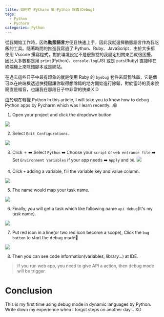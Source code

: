 ```yaml
---
title: 如何在 PyCharm 幫 Python 除蟲(Debug)
tags:
  - Python
  - Pycharm
categories: Python
---
```



<style>
  section.compact {
    font-size: 150%  
  }
  img[alt~="center"] {
    display: block;
    margin: 0 auto;
  }
</style>

從我開始工作時，因為**動態語言**方便且快速上手，因此我就選擇動態語言作為我吃飯的工具。隨著時間的推進我寫過了 Python、Ruby、JavaScript，由於大多都使用 Vscode 撰寫程式，對於環境設定不是很熟捻的我設定相關東西就很困擾，因此大多數都是用 `print`(Python)、`console.log`(JS) 或是 `puts`(Ruby) 直接印在終端機上來除錯腳本或是網站。

在過去這些日子中最有印象的就是使用 Ruby 的 `byebug` 套件來幫我除蟲，它是個可以在終端機透過快捷鍵讓你取得想除錯的地方開始進行除錯，對於當時的我來說簡直是福音，也讓我在那段日子中非常的快樂ＸＤ

<!-- more -->

由於現在轉戰 Python 
In this article, I will take you to know how to debug Python apps by Pycharm which was I learn recently...😆

1. Open your project and click the dropdown button

![](https://nijialin.com/images/2021/debug-python/0.png)

2. Select `Edit Configurations`.

![](https://nijialin.com/images/2021/debug-python/1.png)

3. Click `＋` ➡️ Select `Python` ➡️ Choose your `script` or `web entrance file` ➡️ Set `Environment Variables` if your app needs ➡️ `Apply` and `OK`.
![](https://nijialin.com/images/2021/debug-python/2.png)

4. Click `+` adding a variable, fill the variable key and value column.

![](https://nijialin.com/images/2021/debug-python/4.png)

5. The name would map your task name.

![](https://nijialin.com/images/2021/debug-python/3.png)

6. Finally, you will get a task which like following name `api debug`(It's my task name).

![](https://nijialin.com/images/2021/debug-python/6.png)

7. Put red icon in a line(or two red icon become a scope), Click the `bug button` to start the debug mode🎉

![](https://nijialin.com/images/2021/debug-python/5.png)

8. Then you can see code information(variables, library...) at IDE. 

> If you run web app, you need to give API a action, then debug mode will be trigger.

# Conclusion

This is my first time using debug mode in dynamic languages by Python. Write down my experience when I forgot steps on another day... XD